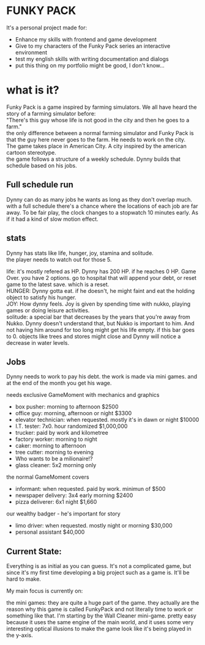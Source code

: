 # FUNKY PACK #
It's a personal project made for:
- Enhance my skills with frontend and game development
- Give to my characters of the Funky Pack series an interactive environment
- test my english skills with writing documentation and dialogs
- put this thing on my portfolio might be good, I don't know...

# what is it?
Funky Pack is a game inspired by farming simulators. We all have heard the story of a farming simulator before: <br>
"There's this guy whose life is not good in the city and then he goes to a farm." <br>
the only difference between a normal farming simulator and Funky Pack is that the guy here never goes to the farm. He needs to work on the city.<br>
The game takes place in American City. A city inspired by the american cartoon stereotype. <br>
the game follows a structure of a weekly schedule. Dynny builds that schedule based on his jobs.

Full schedule run
-
Dynny can do as many jobs he wants as long as they don't overlap much. with a full schedule there's a chance where the locations of each job are far away. To be fair play, the clock changes to a stopwatch 10 minutes early. As if it had a kind of slow motion effect.

stats
-
Dynny has stats like life, hunger, joy, stamina and solitude. <br>
the player needs to watch out for those 5.

life: it's mostly refered as HP. Dynny has 200 HP. if he reaches 0 HP. Game Over. you have 2 options. go to hospital that will append your debt, or reset game to the latest save. which is a reset. <br>
HUNGER: Dynny gotta eat. if he doesn't, he might faint and eat the holding object to satisfy his hunger. <br>
JOY: How dynny feels. Joy is given by spending time with nukko, playing games or doing leisure activities. <br>
solitude: a special bar that decreases by the years that you're away from Nukko. Dynny doesn't understand that, but Nukko is important to him. And not having him around for too long might get his life empty. if this bar goes to 0. objects like trees and stores might close and Dynny will notice a decrease in water levels.

Jobs
-
Dynny needs to work to pay his debt. the work is made via mini games. and at the end of the month you get his wage.


needs exclusive GameMoment with mechanics and graphics
- box pusher: morning to afternoon $2500
- office guy: morning, afternoon or night $3300
- elevator technician: when requested. mostly it's in dawn or night $10000
- I.T. tester: 7x0. hour randomized $1,000,000
- trucker: paid by work and kilometree
- factory worker: morning to night
- caker: morning to afternoon
- tree cutter: morning to evening
- Who wants to be a milionaire!?
- glass cleaner: 5x2 morning only

the normal GameMoment covers
- informant: when requested. paid by work. minimun of $500
- newspaper delivery: 3x4 early morning $2400
- pizza deliverer: 6x1 night $1,660

our wealthy badger - he's important for story
- limo driver: when requested. mostly night or morning $30,000
- personal assistant $40,000

Current State:
-
Everything is as initial as you can guess. It's not a complicated game, but since it's my first time developing a big project such as a game is. It'll be hard to make.

My main focus is currently on:

the mini games:
they are quite a huge part of the game. they actually are the reason why this game is called FunkyPack and not literally time to work or something like that.
I'm starting by the Wall Cleaner mini-game. pretty easy because it uses the same engine of the main world, and it uses some very interesting optical illusions to make the game look like it's being played in the y-axis.